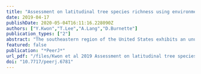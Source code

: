 ```yaml
---
title: "Assessment on latitudinal tree species richness using environmental factors in the southeastern United States"
date: 2019-04-17
publishDate: 2020-05-04T16:11:16.228090Z
authors: ["Y.Kwon","T.Lee","A.Lang","D.Burnette"]
publication_types: ["2"]
abstract: "The southeastern region of the United States exhibits an unusual trend of decreasing tree species richness (TSR) from higher to lower latitudes over the Florida peninsula. This trend contradicts the widely marked latitudinal diversity gradient where species richness is highest in tropical zones and decreases towards extratropical regions. This study aims to assess the environmental factors that prompt this atypical inverse latitudinal gradient seen in TSR using the USDA Forest Service’s Forest Inventory and Analysis (FIA) database. Fifteen variables under four categories of forested area, groundwater, soil properties, and climate groups were examined to model TSR in the region. Generalized linear models (GLMs) with Poisson distributions first assessed individual variables to test explanatory power then the LASSO regularization method was utilized to extract two subsets of the most influential variables to predict TSR. Forest area and four climate variables (mean annual temperature, precipitation seasonality, mean temperature of coldest quarter, and mean precipitation of driest quarter) were the top five variables during the initial GLM assessment implying their potential individual influence in regulating TSR. Two subsets of LASSO models contained seven and three predictor variables, respectively. Frist subset includes seven predictors, presented in highest to low standardized coefficient, mean temperature of coldest quarter, forested area, precipitation seasonality, mean precipitation of driest quarter, water table depth, spodosol, and available water storage. The other subset further excluded four lowest influential variables from the first set, leaving the top three variables from the first subset. The first subset of the LASSO model predicted TSR with 63.4% explained deviance while the second subset reproduced 60.2% of deviance explained. With only three variables used, the second model outperformed the first model evaluated by the AIC value. We conclude that forest patch area, mean temperature of coldest quarter, and precipitation seasonality are the highly influential variables of TSR among environmental factors in the southeastern region of U.S., but evolutionary or historic cause should be further incorporated to fully understand tree species diversity pattern in this region."
featured: false
publication: "*PeerJ*"
url_pdf: "/files/Kwon et al 2019 Assessment on latitudinal tree species richness.pdf"
doi: "10.7717/peerj.6781"
---
```

